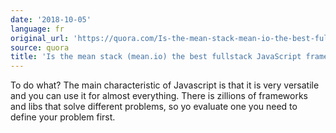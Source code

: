 ```yaml
---
date: '2018-10-05'
language: fr
original_url: 'https://quora.com/Is-the-mean-stack-mean-io-the-best-fullstack-JavaScript-framework/answer/Clément-Renaud'
source: quora
title: 'Is the mean stack (mean.io) the best fullstack JavaScript framework?'
---
```


To do what? The main characteristic of Javascript is that it is very
versatile and you can use it for almost everything. There is zillions of
frameworks and libs that solve different problems, so yo evaluate one
you need to define your problem first.
